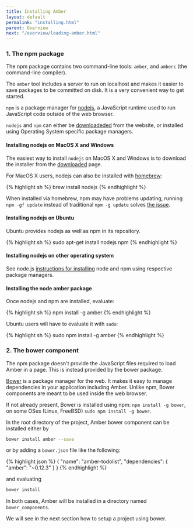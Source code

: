 ```yaml
---
title: Installing Amber
layout: default
permalink: "installing.html"
parent: Overview
next: "/overview/loading-amber.html"
---
```


### 1. The npm package

The npm package contains two command-line tools: `amber`, and `amberc`
(the command-line compiler).

The `amber` tool includes a server to run on localhost
and makes it easier to save packages to be committed on disk. It is a
very convenient way to get started.

`npm` is a package manager for [nodejs](http://nodejs.org), a
JavaScript runtime used to run JavaScript code outside of the web
browser.

`nodejs` and `npm` can either be
[downloadeded](http://nodejs.org/download) from the website, or
installed using Operating System specific package managers.

#### Installing nodejs on MacOS X and Windows

The easiest way to install `nodejs` on MacOS X and Windows is to
download the installer from the
[downloaded](http://nodejs.org/download) page.

For MacOS X users, nodejs can also be installed with [homebrew](http://brew.sh/):

{% highlight sh %}
brew install nodejs
{% endhighlight %}

When installed via homebrew, npm may have problems updating,
running `npm -gf update` instead of traditional `npm -g update`
solves [the issue](https://github.com/Homebrew/homebrew/issues/22408#issuecomment-30338806).

#### Installing nodejs on Ubuntu

Ubuntu provides nodejs as well as npm in its repository.

{% highlight sh %}
sudo apt-get install nodejs npm
{% endhighlight %}

#### Installing nodejs on other operating system

See node.js [instructions for installing](https://github.com/joyent/node/wiki/Installing-Node.js-via-package-manager)
node and npm using respective package managers.

#### Installing the node amber package

Once nodejs and npm are installed, evaluate:

{% highlight sh %}
npm install -g amber
{% endhighlight %}

Ubuntu users will have to evaluate it with `sudo`:

{% highlight sh %}
sudo npm install -g amber
{% endhighlight %}


### 2. The bower component

The npm package doesn't provide the JavaScript files required to load
Amber in a page. This is instead provided by the bower package.

[Bower](http://bower.io) is a package manager for the web. It makes it
easy to manage dependencies in your application including
Amber. Unlike npm, Bower components are meant to be used inside the
web browser.

If not already present, Bower is installed using npm: `npm install -g bower`,
on some OSes (Linux, FreeBSD) `sudo npm install -g bower`.

In the root directory of the project,
Amber bower component can be installed either by

```sh
bower install amber --save
```

or by adding a `bower.json` file like the following:

{% highlight json %}
{
    "name": "amber-todolist",
    "dependencies": {
        "amber": "~0.12.3"
    }
}
{% endhighlight %}

and evaluating
```sh
bower install
```

In both cases, Amber will be installed in a directory named `bower_components`.


We will see in the next section how to setup a project using bower.
